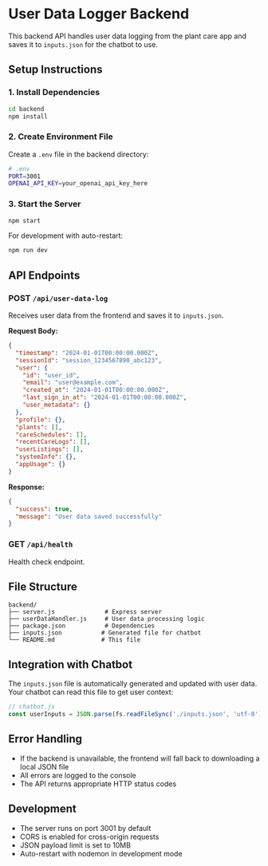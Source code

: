 # User Data Logger Backend

This backend API handles user data logging from the plant care app and saves it to `inputs.json` for the chatbot to use.

## Setup Instructions

### 1. Install Dependencies
```bash
cd backend
npm install
```

### 2. Create Environment File
Create a `.env` file in the backend directory:
```bash
# .env
PORT=3001
OPENAI_API_KEY=your_openai_api_key_here
```

### 3. Start the Server
```bash
npm start
```

For development with auto-restart:
```bash
npm run dev
```

## API Endpoints

### POST `/api/user-data-log`
Receives user data from the frontend and saves it to `inputs.json`.

**Request Body:**
```json
{
  "timestamp": "2024-01-01T00:00:00.000Z",
  "sessionId": "session_1234567890_abc123",
  "user": {
    "id": "user_id",
    "email": "user@example.com",
    "created_at": "2024-01-01T00:00:00.000Z",
    "last_sign_in_at": "2024-01-01T00:00:00.000Z",
    "user_metadata": {}
  },
  "profile": {},
  "plants": [],
  "careSchedules": [],
  "recentCareLogs": [],
  "userListings": [],
  "systemInfo": {},
  "appUsage": {}
}
```

**Response:**
```json
{
  "success": true,
  "message": "User data saved successfully"
}
```

### GET `/api/health`
Health check endpoint.

## File Structure

```
backend/
├── server.js              # Express server
├── userDataHandler.js     # User data processing logic
├── package.json           # Dependencies
├── inputs.json           # Generated file for chatbot
└── README.md             # This file
```

## Integration with Chatbot

The `inputs.json` file is automatically generated and updated with user data. Your chatbot can read this file to get user context:

```javascript
// chatbot.js
const userInputs = JSON.parse(fs.readFileSync('./inputs.json', 'utf-8'));
```

## Error Handling

- If the backend is unavailable, the frontend will fall back to downloading a local JSON file
- All errors are logged to the console
- The API returns appropriate HTTP status codes

## Development

- The server runs on port 3001 by default
- CORS is enabled for cross-origin requests
- JSON payload limit is set to 10MB
- Auto-restart with nodemon in development mode 